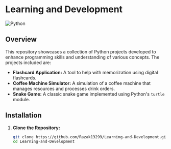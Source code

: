 # Learning and Development

![Python](https://img.shields.io/badge/Python-3.x-blue)

## Overview

This repository showcases a collection of Python projects developed to enhance programming skills and understanding of various concepts. The projects included are:

- **Flashcard Application:** A tool to help with memorization using digital flashcards.
- **Coffee Machine Simulator:** A simulation of a coffee machine that manages resources and processes drink orders.
- **Snake Game:** A classic snake game implemented using Python's `turtle` module.

## Installation

1. **Clone the Repository:**

   ```bash
   git clone https://github.com/Razak13299/Learning-and-Development.git
   cd Learning-and-Development
